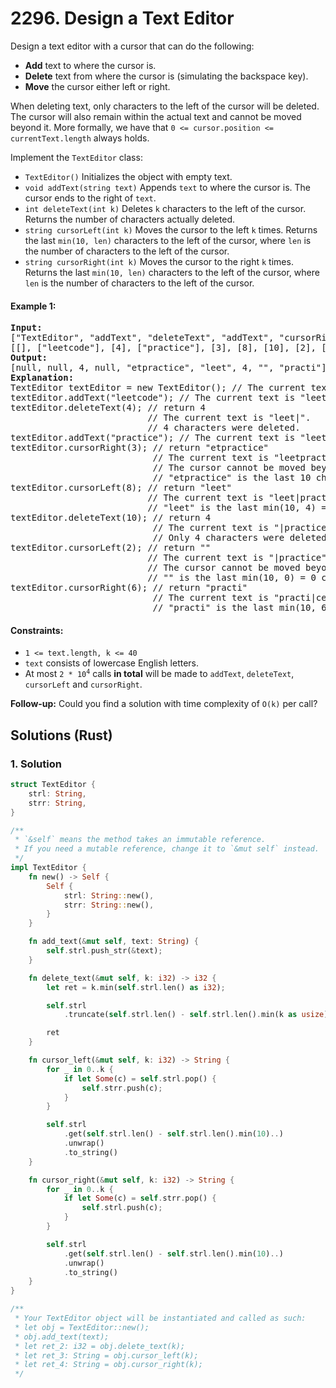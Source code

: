 # 2296. Design a Text Editor
Design a text editor with a cursor that can do the following:
* **Add** text to where the cursor is.
* **Delete** text from where the cursor is (simulating the backspace key).
* **Move** the cursor either left or right.

When deleting text, only characters to the left of the cursor will be deleted. The cursor will also remain within the actual text and cannot be moved beyond it. More formally, we have that `0 <= cursor.position <= currentText.length` always holds.

Implement the `TextEditor` class:
* `TextEditor()` Initializes the object with empty text.
* `void addText(string text)` Appends `text` to where the cursor is. The cursor ends to the right of `text`.
* `int deleteText(int k)` Deletes `k` characters to the left of the cursor. Returns the number of characters actually deleted.
* `string cursorLeft(int k)` Moves the cursor to the left `k` times. Returns the last `min(10, len)` characters to the left of the cursor, where `len` is the number of characters to the left of the cursor.
* `string cursorRight(int k)` Moves the cursor to the right `k` times. Returns the last `min(10, len)` characters to the left of the cursor, where `len` is the number of characters to the left of the cursor.

#### Example 1:
<pre>
<strong>Input:</strong>
["TextEditor", "addText", "deleteText", "addText", "cursorRight", "cursorLeft", "deleteText", "cursorLeft", "cursorRight"]
[[], ["leetcode"], [4], ["practice"], [3], [8], [10], [2], [6]]
<strong>Output:</strong>
[null, null, 4, null, "etpractice", "leet", 4, "", "practi"]
<strong>Explanation:</strong>
TextEditor textEditor = new TextEditor(); // The current text is "|". (The '|' character represents the cursor)
textEditor.addText("leetcode"); // The current text is "leetcode|".
textEditor.deleteText(4); // return 4
                          // The current text is "leet|".
                          // 4 characters were deleted.
textEditor.addText("practice"); // The current text is "leetpractice|".
textEditor.cursorRight(3); // return "etpractice"
                           // The current text is "leetpractice|".
                           // The cursor cannot be moved beyond the actual text and thus did not move.
                           // "etpractice" is the last 10 characters to the left of the cursor.
textEditor.cursorLeft(8); // return "leet"
                          // The current text is "leet|practice".
                          // "leet" is the last min(10, 4) = 4 characters to the left of the cursor.
textEditor.deleteText(10); // return 4
                           // The current text is "|practice".
                           // Only 4 characters were deleted.
textEditor.cursorLeft(2); // return ""
                          // The current text is "|practice".
                          // The cursor cannot be moved beyond the actual text and thus did not move.
                          // "" is the last min(10, 0) = 0 characters to the left of the cursor.
textEditor.cursorRight(6); // return "practi"
                           // The current text is "practi|ce".
                           // "practi" is the last min(10, 6) = 6 characters to the left of the cursor.
</pre>

#### Constraints:
* `1 <= text.length, k <= 40`
* `text` consists of lowercase English letters.
* At most <code>2 * 10<sup>4</sup></code> calls **in total** will be made to `addText`, `deleteText`, `cursorLeft` and `cursorRight`.

**Follow-up:** Could you find a solution with time complexity of `O(k)` per call?

## Solutions (Rust)

### 1. Solution
```Rust
struct TextEditor {
    strl: String,
    strr: String,
}

/**
 * `&self` means the method takes an immutable reference.
 * If you need a mutable reference, change it to `&mut self` instead.
 */
impl TextEditor {
    fn new() -> Self {
        Self {
            strl: String::new(),
            strr: String::new(),
        }
    }

    fn add_text(&mut self, text: String) {
        self.strl.push_str(&text);
    }

    fn delete_text(&mut self, k: i32) -> i32 {
        let ret = k.min(self.strl.len() as i32);

        self.strl
            .truncate(self.strl.len() - self.strl.len().min(k as usize));

        ret
    }

    fn cursor_left(&mut self, k: i32) -> String {
        for _ in 0..k {
            if let Some(c) = self.strl.pop() {
                self.strr.push(c);
            }
        }

        self.strl
            .get(self.strl.len() - self.strl.len().min(10)..)
            .unwrap()
            .to_string()
    }

    fn cursor_right(&mut self, k: i32) -> String {
        for _ in 0..k {
            if let Some(c) = self.strr.pop() {
                self.strl.push(c);
            }
        }

        self.strl
            .get(self.strl.len() - self.strl.len().min(10)..)
            .unwrap()
            .to_string()
    }
}

/**
 * Your TextEditor object will be instantiated and called as such:
 * let obj = TextEditor::new();
 * obj.add_text(text);
 * let ret_2: i32 = obj.delete_text(k);
 * let ret_3: String = obj.cursor_left(k);
 * let ret_4: String = obj.cursor_right(k);
 */
```
